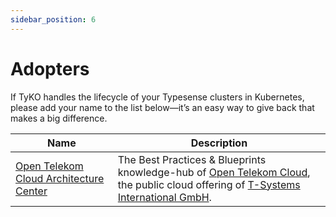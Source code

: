 ```yaml
---
sidebar_position: 6
---
```


# Adopters

If TyKO handles the lifecycle of your Typesense clusters in Kubernetes, please add your name to the list below—it’s an easy way to give back that makes a big difference.

|Name| Description|
|---|---|
|[Open Telekom Cloud Architecture Center](https://arch.otc-service.com/)|The Best Practices & Blueprints knowledge-hub of [Open Telekom Cloud](https://www.open-telekom-cloud.com/en), the public cloud offering of [T-Systems International GmbH](https://www.t-systems.com/de/en).|
